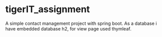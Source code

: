 # tigerIT_assignment

A simple contact management project with spring boot. As a database i have embedded database h2, for view page used thymleaf.
